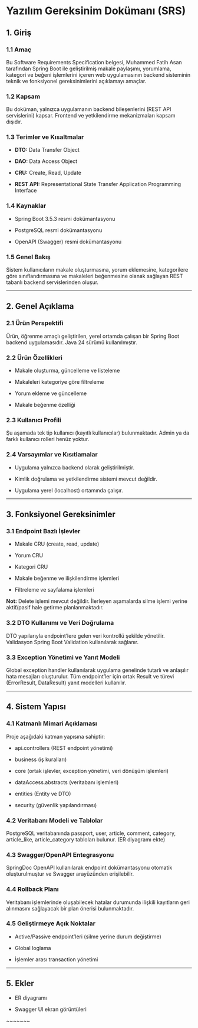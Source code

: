 # Yazılım Gereksinim Dokümanı (SRS)

## 1\. Giriş

### 1.1 Amaç

Bu Software Requirements Specification belgesi, Muhammed Fatih Asan tarafından Spring Boot ile geliştirilmiş makale paylaşımı, yorumlama, kategori ve beğeni işlemlerini içeren web uygulamasının backend sisteminin teknik ve fonksiyonel gereksinimlerini açıklamayı amaçlar.

### 1.2 Kapsam

Bu doküman, yalnızca uygulamanın backend bileşenlerini (REST API servislerini) kapsar. Frontend ve yetkilendirme mekanizmaları kapsam dışıdır.

### 1.3 Terimler ve Kısaltmalar

* **DTO:** Data Transfer Object

* **DAO:** Data Access Object

* **CRU:** Create, Read, Update

* **REST API:** Representational State Transfer Application Programming Interface

### 1.4 Kaynaklar

* Spring Boot 3.5.3 resmi dokümantasyonu

* PostgreSQL resmi dokümantasyonu

* OpenAPI (Swagger) resmi dokümantasyonu

### 1.5 Genel Bakış

Sistem kullanıcıların makale oluşturmasına, yorum eklemesine, kategorilere göre sınıflandırmasına ve makaleleri beğenmesine olanak sağlayan REST tabanlı backend servislerinden oluşur.

---

## 2\. Genel Açıklama

### 2.1 Ürün Perspektifi

Ürün, öğrenme amaçlı geliştirilen, yerel ortamda çalışan bir Spring Boot backend uygulamasıdır. Java 24 sürümü kullanılmıştır.

### 2.2 Ürün Özellikleri

* Makale oluşturma, güncelleme ve listeleme

* Makaleleri kategoriye göre filtreleme

* Yorum ekleme ve güncelleme

* Makale beğenme özelliği

### 2.3 Kullanıcı Profili

Şu aşamada tek tip kullanıcı (kayıtlı kullanıcılar) bulunmaktadır. Admin ya da farklı kullanıcı rolleri henüz yoktur.

### 2.4 Varsayımlar ve Kısıtlamalar

* Uygulama yalnızca backend olarak geliştirilmiştir.

* Kimlik doğrulama ve yetkilendirme sistemi mevcut değildir.

* Uygulama yerel (localhost) ortamında çalışır.

---

## 3\. Fonksiyonel Gereksinimler

### 3.1 Endpoint Bazlı İşlevler

* Makale CRU (create, read, update)

* Yorum CRU

* Kategori CRU

* Makale beğenme ve ilişkilendirme işlemleri

* Filtreleme ve sayfalama işlemleri

**Not:** Delete işlemi mevcut değildir. İlerleyen aşamalarda silme işlemi yerine aktif/pasif hale getirme planlanmaktadır.

### 3.2 DTO Kullanımı ve Veri Doğrulama

DTO yapılarıyla endpoint’lere gelen veri kontrollü şekilde yönetilir. Validasyon Spring Boot Validation kullanılarak sağlanır.

### 3.3 Exception Yönetimi ve Yanıt Modeli

Global exception handler kullanılarak uygulama genelinde tutarlı ve anlaşılır hata mesajları oluşturulur. Tüm endpoint’ler için ortak Result ve türevi (ErrorResult, DataResult) yanıt modelleri kullanılır.

---

## 4\. Sistem Yapısı

### 4.1 Katmanlı Mimari Açıklaması

Proje aşağıdaki katman yapısına sahiptir:

* api.controllers (REST endpoint yönetimi)

* business (iş kuralları)

* core (ortak işlevler, exception yönetimi, veri dönüşüm işlemleri)

* dataAccess.abstracts (veritabanı işlemleri)

* entities (Entity ve DTO)

* security (güvenlik yapılandırması)

### 4.2 Veritabanı Modeli ve Tablolar

PostgreSQL veritabanında passport, user, article, comment, category, article\_like, article\_category tabloları bulunur. (ER diyagramı ekte)

### 4.3 Swagger/OpenAPI Entegrasyonu

SpringDoc OpenAPI kullanılarak endpoint dokümantasyonu otomatik oluşturulmuştur ve Swagger arayüzünden erişilebilir.

### 4.4 Rollback Planı

Veritabanı işlemlerinde oluşabilecek hatalar durumunda ilişkili kayıtların geri alınmasını sağlayacak bir plan önerisi bulunmaktadır.

### 4.5 Geliştirmeye Açık Noktalar

* Active/Passive endpoint’leri (silme yerine durum değiştirme)

* Global loglama

* İşlemler arası transaction yönetimi

---

## 5\. Ekler

* ER diyagramı


  


  


  


  


  


  


  


  


* Swagger UI ekran görüntüleri

\~\~\~\~\~\~\~

